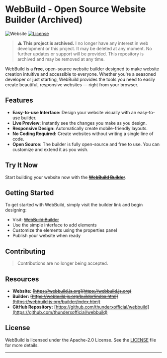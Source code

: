 # WebBuild - Open Source Website Builder (Archived)

![Website](https://img.shields.io/website?url=https%3A%2F%2Fwebbuild.js.org)
[![License](https://img.shields.io/github/license/thunderxofficial/webbuild)](https://github.com/thunderxofficial/webbuild/blob/main/LICENSE)

> ⚠️ **This project is archived.** I no longer have any interest in web development or this project. It may be deleted at any moment. No further updates or support will be provided. This repository is archived and may be removed at any time.

WebBuild is a **free**, open-source website builder designed to make website creation intuitive and accessible to everyone. Whether you're a seasoned developer or just starting, WebBuild provides the tools you need to easily create beautiful, responsive websites — right from your browser.

## Features

- **Easy-to-use Interface:** Design your website visually with an easy-to-use builder.
- **Live Preview:** Instantly see the changes you make as you design.
- **Responsive Design:** Automatically create mobile-friendly layouts.
- **No Coding Required:** Create websites without writing a single line of code.
- **Open Source:** The builder is fully open-source and free to use. You can customize and extend it as you wish.

## Try It Now

Start building your website now with the ~~**[WebBuild Builder](https://webbuild.js.org/builder/index.html)**~~.

## Getting Started

To get started with WebBuild, simply visit the builder link and begin designing:

- Visit: ~~[WebBuild Builder](https://webbuild.js.org/builder/index.html)~~
- Use the simple interface to add elements
- Customize the elements using the properties panel
- Publish your website when ready

## Contributing

> Contributions are no longer being accepted.

## Resources

- **Website:** ~~[https://webbuild.js.org](https://webbuild.js.org)~~
- **Builder:** ~~[https://webbuild.js.org/builder/index.html](https://webbuild.js.org/builder/index.html)~~
- **GitHub Repository:** [https://github.com/thunderxofficial/webbuild](https://github.com/thunderxofficial/webbuild)

## License

WebBuild is licensed under the Apache-2.0 License. See the [LICENSE](https://github.com/thunderxofficial/webbuild/blob/main/LICENSE) file for more details.

---
